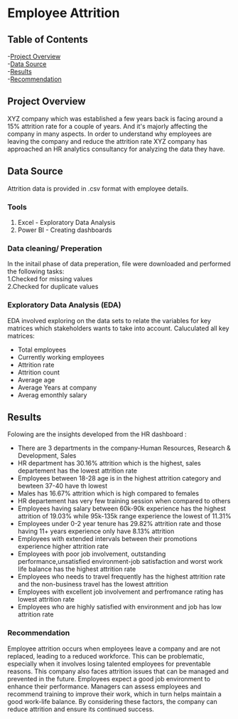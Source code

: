 # Employee Attrition  
## Table of Contents 
 -[Project Overview](#project-overview)  
 -[Data Source](#data-source)  
 -[Results](#results)  
 -[Recommendation](#recommendation)

## Project Overview  
XYZ company which was established a few years back is facing around a 15% attrition rate for a couple of years. And it's majorly affecting the company in many aspects. In order to understand why employees are leaving the company and reduce the attrition rate XYZ company has approached an HR analytics consultancy for analyzing the data they have.  
## Data Source  
Attrition data is provided in .csv format with employee details.  
### Tools  
 1. Excel - Exploratory Data Analysis
 2. Power BI - Creating dashboards
### Data cleaning/ Preperation  
In the initail phase of data preperation, file were downloaded and performed the following tasks:  
 1.Checked for missing values  
 2.Checked for duplicate values  
### Exploratory Data Analysis (EDA)  
EDA involved exploring on the data sets to relate the variables for key matrices which stakeholders wants to take into account. Caluculated all key matrices:  
 - Total employees
 - Currently working employees
 - Attrition rate
 - Attrition count
 - Average age
 - Average Years at company
 - Averag emonthly salary
## Results  
Folowing are the insights developed from the HR dashboard :
- There are 3 departments in the company-Human Resources, Research & Development, Sales
- HR department has 30.16% attrition which is the highest, sales departement has the lowest attrition rate
- Employees between 18-28 age is in the highest attrition category and bewteen 37-40 have th lowest
- Males has 16.67% attrition which is high compared to females
- HR departement has very few training session when compared to others
- Employees having salary between 60k-90k experience has the highest attrition of 19.03% while 95k-135k range experience the lowest of 11.31%
- Employees under 0-2 year tenure has 29.82% attrition rate and those having 11+ years experience only have 8.13% attrition
- Employees with extended intervals between their promotions experience higher attrition rate
- Employees with poor job involvement, outstanding performance,unsatisfied environment-job satisfaction and worst work life balance has the highest attrition rate
- Employees who needs to travel frequently  has the highest attrition rate and the non-business travel has the lowest attrition
- Employees with excellent job involvement and perfromance rating has lowest attrition rate
- Employees who are highly satisfied with environment and job has low attrition rate
### Recommendation 
Employee attrition occurs when employees leave a company and are not replaced, leading to a reduced workforce. This can be problematic, especially when it involves losing talented employees for preventable reasons. This company also faces attrition issues that can be managed and prevented in the future. Employees expect a good job environment to enhance their performance. Managers can assess employees and recommend training to improve their work, which in turn helps maintain a good work-life balance. By considering these factors, the company can reduce attrition and ensure its continued success.







